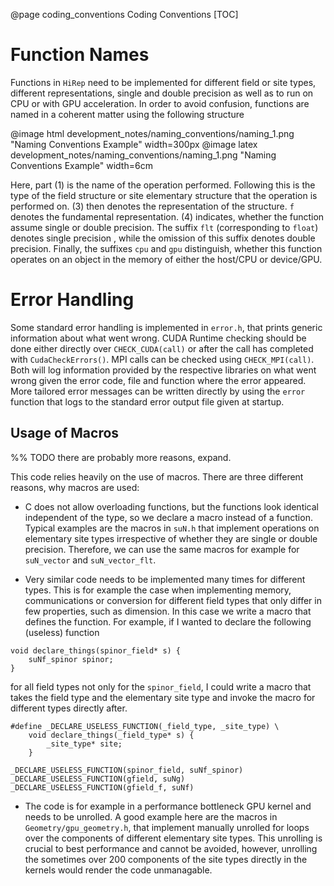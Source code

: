 @page coding_conventions Coding Conventions
[TOC]
# Function Names

Functions in `HiRep` need to be implemented for different field or site types, different representations, single and double precision as well as to run on CPU or with GPU acceleration. In order to avoid confusion, functions are named in a coherent matter using the following structure

@image html development_notes/naming_conventions/naming_1.png "Naming Conventions Example" width=300px
@image latex development_notes/naming_conventions/naming_1.png "Naming Conventions Example" width=6cm

Here, part (1) is the name of the operation performed. Following this is the type of the field structure or site elementary structure that the operation is performed on. (3) then denotes the representation of the structure. `f` denotes the fundamental representation. (4) indicates, whether the function assume single or double precision. The suffix `flt` (corresponding to `float`) denotes single precision , while the omission of this suffix denotes double precision. Finally, the suffixes `cpu` and `gpu` distinguish, whether this function operates on an object in the memory of either the host/CPU or device/GPU.

# Error Handling

Some standard error handling is implemented in `error.h`, that prints generic information about what went wrong. CUDA Runtime checking should be done either directly over `CHECK_CUDA(call)` or after the call has completed with `CudaCheckErrors()`. MPI calls can be checked using `CHECK_MPI(call)`. Both will log information provided by the respective libraries on what went wrong given the error code, file and function where the error appeared. More tailored error messages can be written directly by using the `error` function that logs to the standard error output file given at startup.

## Usage of Macros
%% TODO there are probably more reasons, expand.

This code relies heavily on the use of macros. There are three different reasons, why macros are used:

* C does not allow overloading functions, but the functions look identical independent of the type, so we declare a macro instead of a function. Typical examples are the macros in `suN.h` that implement operations on elementary site types irrespective of whether they are single or double precision. Therefore, we can use the same macros for example for `suN_vector` and `suN_vector_flt`.

* Very similar code needs to be implemented many times for different types. This is for example the case when implementing memory, communications or conversion for different field types that only differ in few properties, such as dimension. In this case we write a macro that defines the function. For example, if I wanted to declare the following (useless) function 

```{c}
void declare_things(spinor_field* s) {
    suNf_spinor spinor;
}
```

for all field types not only for the `spinor_field`, I could write a macro that takes the field type and the elementary site type and invoke the macro for different types directly after.

```{c}
#define _DECLARE_USELESS_FUNCTION(_field_type, _site_type) \
    void declare_things(_field_type* s) {
        _site_type* site;
    }

_DECLARE_USELESS_FUNCTION(spinor_field, suNf_spinor)
_DECLARE_USELESS_FUNCTION(gfield, suNg)
_DECLARE_USELESS_FUNCTION(gfield_f, suNf)
```

* The code is for example in a performance bottleneck GPU kernel and needs to be unrolled. A good example here are the macros in `Geometry/gpu_geometry.h`, that implement manually unrolled for loops over the components of different elementary site types. This unrolling is crucial to best performance and cannot be avoided, however, unrolling the sometimes over 200 components of the site types directly in the kernels would render the code unmanagable.
